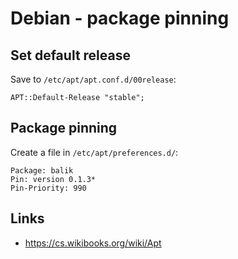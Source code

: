 Debian - package pinning
========================


Set default release
-------------------

Save to `/etc/apt/apt.conf.d/00release`:

```
APT::Default-Release "stable";
```


Package pinning
---------------

Create a file in `/etc/apt/preferences.d/`:

```
Package: balik
Pin: version 0.1.3*
Pin-Priority: 990
```


Links
-----

- https://cs.wikibooks.org/wiki/Apt
